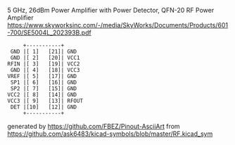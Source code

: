 5 GHz, 26dBm Power Amplifier with Power Detector, QFN-20
RF Power Amplifier
https://www.skyworksinc.com/-/media/SkyWorks/Documents/Products/601-700/SE5004L_202393B.pdf


	     +-----------+
	 GND |[ 1]   [21]| GND
	 GND |[ 2]   [20]| VCC1
	RFIN |[ 3]   [19]| VCC2
	 GND |[ 4]   [18]| VCC3
	VREF |[ 5]   [17]| GND
	 SP1 |[ 6]   [16]| GND
	 SP2 |[ 7]   [15]| GND
	VCC2 |[ 8]   [14]| GND
	VCC3 |[ 9]   [13]| RFOUT
	 DET |[10]   [12]| GND
	     +-----------+


generated by https://github.com/FBEZ/Pinout-AsciiArt from https://github.com/ask6483/kicad-symbols/blob/master/RF.kicad_sym